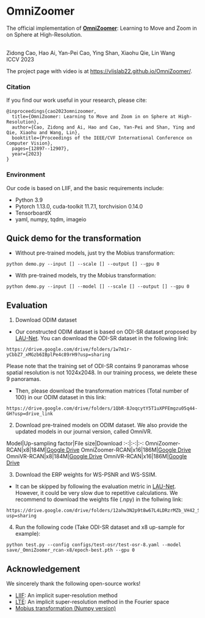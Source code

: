 # OmniZoomer
The official implementation of [**OmniZoomer**](https://arxiv.org/abs/2308.08114): Learning to Move and Zoom in on Sphere at High-Resolution.

<br>
Zidong Cao, Hao Ai, Yan-Pei Cao, Ying Shan, Xiaohu Qie, Lin Wang
<br>
ICCV 2023

The project page with video is at https://vlislab22.github.io/OmniZoomer/.

### Citation

If you find our work useful in your research, please cite:

```
@inproceedings{cao2023omnizoomer,
  title={OmniZoomer: Learning to Move and Zoom in on Sphere at High-Resolution},
  author={Cao, Zidong and Ai, Hao and Cao, Yan-Pei and Shan, Ying and Qie, Xiaohu and Wang, Lin},
  booktitle={Proceedings of the IEEE/CVF International Conference on Computer Vision},
  pages={12897--12907},
  year={2023}
}
```

### Environment
Our code is based on LIIF, and the basic requirements include:
- Python 3.9
- Pytorch 1.13.0, cuda-toolkit 11.7.1, torchvision 0.14.0
- TensorboardX
- yaml, numpy, tqdm, imageio

## Quick demo for the transformation

- Without pre-trained models, just try the Mobius transformation:

```
python demo.py --input [] --scale [] --output [] --gpu 0
```

- With pre-trained models, try the Mobius transformation:

```
python demo.py --input [] --model [] --scale [] --output [] --gpu 0
```

## Evaluation

1. Download ODIM dataset

- Our constructed ODIM dataset is based on ODI-SR dataset proposed by [LAU-Net](https://github.com/wangh-allen/LAU-Net). You can download the ODI-SR dataset in the following link:

```
https://drive.google.com/drive/folders/1w7m1r-yCbbZ7_xMGzb6IBplPe4c89rH9?usp=sharing
```

Please note that the training set of ODI-SR contains 9 panoramas whose spatial resolution is not 1024x2048. In our training process, we delete these 9 panoramas.

- Then, please download the transformation matrices (Total number of 100) in our ODIM dataset in this link:

```
https://drive.google.com/drive/folders/1QbR-8JoqcytY5T1uXPFEmgzu05q44-GH?usp=drive_link
```

2. Download pre-trained models on ODIM dataset. We also provide the updated models in our journal version, called OmniVR.

Model|Up-sampling factor|File size|Download
:-:|:-:|:-:
OmniZoomer-RCAN|x8|184M|[Google Drive](https://drive.google.com/drive/folders/122iMokJZNrmsUP1-NBRaElzqR5wcs0Pa?usp=sharing)
OmniZoomer-RCAN|x16|186M|[Google Drive](https://drive.google.com/drive/folders/123-vujUO-9AsD_mTgdGkNBBUkzhLbqB-?usp=sharing)
OmniVR-RCAN|x8|184M|[Google Drive](https://drive.google.com/drive/folders/127D6fyQRH134EjTfCYj0mVtiEIarNQaP?usp=sharing)
OmniVR-RCAN|x16|186M|[Google Drive](https://drive.google.com/drive/folders/12Lgd8v7RHh1bv4BBBVzVNnYcCrNRxRtY?usp=sharing)

3. Download the ERP weights for WS-PSNR and WS-SSIM.

- It can be skipped by following the evaluation metric in [LAU-Net](https://github.com/wangh-allen/LAU-Net). However, it could be very slow due to repetitive calculations. We recommend to download the weights file (.npy) in the follwing link:


```
https://drive.google.com/drive/folders/12ahw3N2p9t8w67L4LDRzrMZb_VH42_Sp?usp=sharing
```

4. Run the following code (Take ODI-SR dataset and x8 up-sample for example):

```
python test.py --config configs/test-osr/test-osr-8.yaml --model save/_OmniZoomer_rcan-x8/epoch-best.pth --gpu 0
```

## Acknowledgement

We sincerely thank the following open-source works!

- [LIIF](https://github.com/yinboc/liif): An implicit super-resolution method
- [LTE](https://github.com/jaewon-lee-b/lte): An implicit super-resolution method in the Fourier space
- [Mobius transformation (Numpy version)](https://github.com/henryseg/spherical_image_editing)
